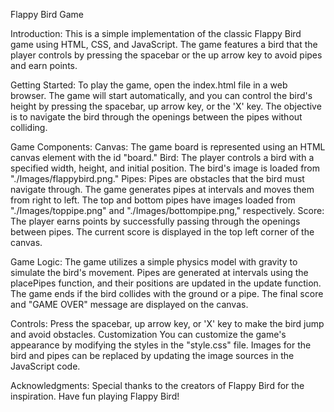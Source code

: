 Flappy Bird Game

Introduction:
This is a simple implementation of the classic Flappy Bird game using HTML, CSS, and JavaScript. The game features a bird that the player controls by pressing the spacebar or the up arrow key to avoid pipes and earn points.

Getting Started:
To play the game, open the index.html file in a web browser. The game will start automatically, and you can control the bird's height by pressing the spacebar, up arrow key, or the 'X' key. The objective is to navigate the bird through the openings between the pipes without colliding.

Game Components:
Canvas: The game board is represented using an HTML canvas element with the id "board."
Bird: The player controls a bird with a specified width, height, and initial position. The bird's image is loaded from "./Images/flappybird.png."
Pipes: Pipes are obstacles that the bird must navigate through. The game generates pipes at intervals and moves them from right to left. The top and bottom pipes have images loaded from "./Images/toppipe.png" and "./Images/bottompipe.png," respectively.
Score: The player earns points by successfully passing through the openings between pipes. The current score is displayed in the top left corner of the canvas.

Game Logic:
The game utilizes a simple physics model with gravity to simulate the bird's movement.
Pipes are generated at intervals using the placePipes function, and their positions are updated in the update function.
The game ends if the bird collides with the ground or a pipe. The final score and "GAME OVER" message are displayed on the canvas.

Controls:
Press the spacebar, up arrow key, or 'X' key to make the bird jump and avoid obstacles.
Customization
You can customize the game's appearance by modifying the styles in the "style.css" file.
Images for the bird and pipes can be replaced by updating the image sources in the JavaScript code.

Acknowledgments:
Special thanks to the creators of Flappy Bird for the inspiration.
Have fun playing Flappy Bird!
